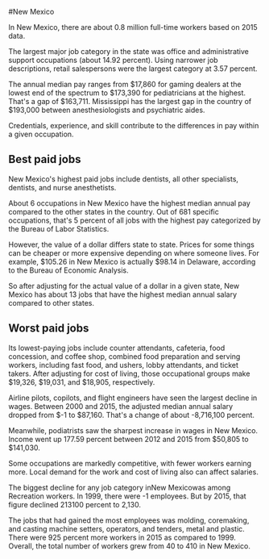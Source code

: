 

#New Mexico

In New Mexico, there are about 0.8 million full-time workers based on 2015 data.

The largest major job category in the state was office and administrative support occupations (about 14.92 percent). Using narrower job descriptions, retail salespersons were the largest category at 3.57 percent.
               
The annual median pay ranges from $17,860 for gaming dealers at the lowest end of the spectrum to  $173,390 for pediatricians at the highest. That's a gap of $163,711. Mississippi has the largest gap in the country of $193,000 between anesthesiologists and psychiatric aides.
          
Credentials, experience, and skill contribute to the differences in pay within a given occupation.

## Best paid jobs
New Mexico's highest paid jobs include <span class='occ_title_em'>dentists, all other specialists, dentists</span>, and <span class='occ_title_em'>nurse anesthetists</span>.
               
About 6 occupations in New Mexico have the highest median annual pay compared to the other states in the country. Out of 681 specific occupations, that's 5 percent of all jobs with the highest pay categorized by the Bureau of Labor Statistics.
               
However, the value of a dollar differs state to state. Prices for some things can be cheaper or more expensive depending on where someone lives. For example, $105.26 in New Mexico is actually $98.14 in Delaware, according to the Bureau of Economic Analysis.
               
So after adjusting for the actual value of a dollar in a given state, New Mexico has about 13 jobs that have the highest median annual salary compared to other states.
               
## Worst paid jobs

Its lowest-paying jobs include <span class='occ_title_em'>counter attendants, cafeteria, food concession, and coffee shop</span>, <span class='occ_title_em'>combined food preparation and serving workers, including fast food</span>, and <span class='occ_title_em'>ushers, lobby attendants, and ticket takers</span>. After adjusting for cost of living, those occupational groups make $19,326,  $19,031, and  $18,905, respectively.
               
<span class='occ_title_em'>Airline pilots, copilots, and flight engineers</span> have seen the largest decline in wages. Between 2000 and 2015, the adjusted median annual salary dropped from $-1 to $87,160. That's a change of about -8,716,100 percent.
               
Meanwhile, <span class='occ_title_em'>podiatrists</span> saw the sharpest increase in wages in New Mexico. Income went up 177.59 percent between 2012 and 2015 from $50,805 to $141,030.

Some occupations are markedly competitive, with fewer workers earning more. Local demand for the work and cost of living also can affect salaries.

            
The biggest decline for any job category inNew Mexicowas among <span class='occ_title_em'>Recreation workers</span>. In 1999, there were -1 employees. But by 2015, that figure declined 213100 percent to 2,130. 
               
The jobs that had gained the most employees was molding, coremaking, and casting machine setters, operators, and tenders, metal and plastic. There were 925 percent more workers in 2015 as compared to 1999. Overall, the total number of workers grew from 40 to 410 in New Mexico.
